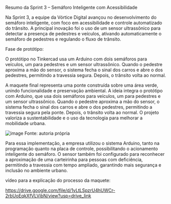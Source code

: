 Resumo da Sprint 3 – Semáforo Inteligente com Acessibilidade

Na Sprint 3, a equipe da Vórtice Digital avançou no desenvolvimento do semáforo inteligente, com foco em acessibilidade e controle automatizado do trânsito. A principal inovação foi o uso de um sensor ultrassônico para detectar a presença de pedestres e veículos, ativando automaticamente o semáforo de pedestres e regulando o fluxo de trânsito.

Fase de protótipo:

O protótipo no Tinkercad usa um Arduino com dois semáforos para veículos, um para pedestres e um sensor ultrassônico. Quando o pedestre aproxima a mão do sensor, o sistema fecha o sinal dos carros e abre o dos pedestres, permitindo a travessia segura. Depois, o trânsito volta ao normal.



A maquete final representa uma ponte construída sobre uma área verde, unindo funcionalidade e preservação ambiental. A ideia integra o protótipo com Arduino, que usa dois semáforos para veículos, um para pedestres e um sensor ultrassônico. Quando o pedestre aproxima a mão do sensor, o sistema fecha o sinal dos carros e abre o dos pedestres, permitindo a travessia segura pela ponte. Depois, o trânsito volta ao normal. O projeto valoriza a sustentabilidade e o uso da tecnologia para melhorar a mobilidade urbana.


![image](https://github.com/user-attachments/assets/cbb586ae-d261-4a83-b7d7-504686512faf)
Fonte: autoria própria

Para essa implementação, a empresa utilizou o sistema Arduino, tanto na programação quanto na placa de controle, possibilitando o acionamento inteligente do semáforo. O sensor também foi configurado para reconhecer a aproximação de uma carteirinha para pessoas com deficiência, permitindo a travessia com tempo ampliado, garantindo mais segurança e inclusão no ambiente urbano.

vídeo para a explicação do processo da maquete:

https://drive.google.com/file/d/1vLtLSpzrU4hUWCr-2rbUoEqkXfVLVibN/view?usp=drive_link


